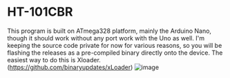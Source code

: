 # HT-101CBR

This program is built on ATmega328 platform, mainly the Arduino Nano, though it should work without any port work with the Uno as well. 
I'm keeping the source code private for now for various reasons, so you will be flashing the releases as a pre-compiled binary directly onto the device. The easiest way to do this is Xloader. (https://github.com/binaryupdates/xLoader)
![image](https://github.com/treyus30/HT-101CBR/assets/136277393/8c89f1f1-d301-4bb2-b1d2-b6094aa9fa6a)
